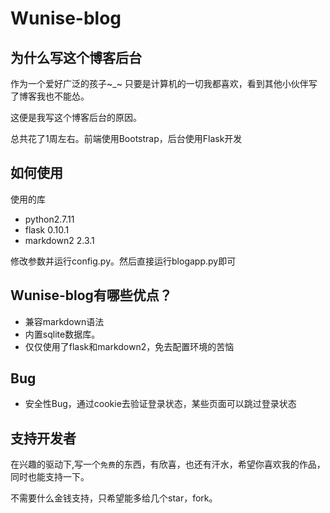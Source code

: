 # Wunise-blog
## 为什么写这个博客后台
作为一个爱好广泛的孩子~_~ 只要是计算机的一切我都喜欢，看到其他小伙伴写了博客我也不能怂。

这便是我写这个博客后台的原因。

总共花了1周左右。前端使用Bootstrap，后台使用Flask开发

## 如何使用
使用的库
* python2.7.11
* flask 0.10.1
* markdown2 2.3.1

修改参数并运行config.py。然后直接运行blogapp.py即可

## Wunise-blog有哪些优点？

* 兼容markdown语法
* 内置sqlite数据库。
* 仅仅使用了flask和markdown2，免去配置环境的苦恼

## Bug
* 安全性Bug，通过cookie去验证登录状态，某些页面可以跳过登录状态


## 支持开发者
在兴趣的驱动下,写一个`免费`的东西，有欣喜，也还有汗水，希望你喜欢我的作品，同时也能支持一下。

不需要什么金钱支持，只希望能多给几个star，fork。
